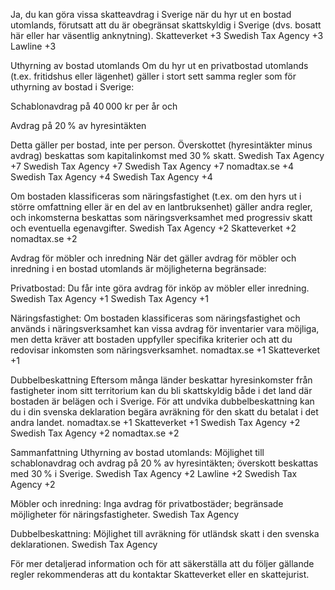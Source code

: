 Ja, du kan göra vissa skatteavdrag i Sverige när du hyr ut en bostad utomlands, förutsatt att du är obegränsat skattskyldig i Sverige (dvs. bosatt här eller har väsentlig anknytning).
Skatteverket
+3
Swedish Tax Agency
+3
Lawline
+3

Uthyrning av bostad utomlands
Om du hyr ut en privatbostad utomlands (t.ex. fritidshus eller lägenhet) gäller i stort sett samma regler som för uthyrning av bostad i Sverige:

Schablonavdrag på 40 000 kr per år och

Avdrag på 20 % av hyresintäkten

Detta gäller per bostad, inte per person. Överskottet (hyresintäkter minus avdrag) beskattas som kapitalinkomst med 30 % skatt.
Swedish Tax Agency
+7
Swedish Tax Agency
+7
Swedish Tax Agency
+7
nomadtax.se
+4
Swedish Tax Agency
+4
Swedish Tax Agency
+4

Om bostaden klassificeras som näringsfastighet (t.ex. om den hyrs ut i större omfattning eller är en del av en lantbruksenhet) gäller andra regler, och inkomsterna beskattas som näringsverksamhet med progressiv skatt och eventuella egenavgifter.
Swedish Tax Agency
+2
Skatteverket
+2
nomadtax.se
+2

Avdrag för möbler och inredning
När det gäller avdrag för möbler och inredning i en bostad utomlands är möjligheterna begränsade:

Privatbostad: Du får inte göra avdrag för inköp av möbler eller inredning.
Swedish Tax Agency
+1
Swedish Tax Agency
+1

Näringsfastighet: Om bostaden klassificeras som näringsfastighet och används i näringsverksamhet kan vissa avdrag för inventarier vara möjliga, men detta kräver att bostaden uppfyller specifika kriterier och att du redovisar inkomsten som näringsverksamhet.
nomadtax.se
+1
Skatteverket
+1

Dubbelbeskattning
Eftersom många länder beskattar hyresinkomster från fastigheter inom sitt territorium kan du bli skattskyldig både i det land där bostaden är belägen och i Sverige. För att undvika dubbelbeskattning kan du i din svenska deklaration begära avräkning för den skatt du betalat i det andra landet.
nomadtax.se
+1
Skatteverket
+1
Swedish Tax Agency
+2
Swedish Tax Agency
+2
nomadtax.se
+2

Sammanfattning
Uthyrning av bostad utomlands: Möjlighet till schablonavdrag och avdrag på 20 % av hyresintäkten; överskott beskattas med 30 % i Sverige.
Swedish Tax Agency
+2
Lawline
+2
Swedish Tax Agency
+2

Möbler och inredning: Inga avdrag för privatbostäder; begränsade möjligheter för näringsfastigheter.
Swedish Tax Agency

Dubbelbeskattning: Möjlighet till avräkning för utländsk skatt i den svenska deklarationen.
Swedish Tax Agency

För mer detaljerad information och för att säkerställa att du följer gällande regler rekommenderas att du kontaktar Skatteverket eller en skattejurist.
